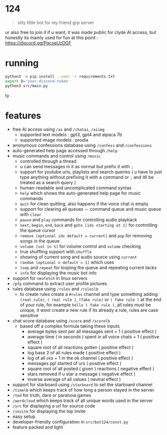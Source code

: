 # 124

> silly little bot for my friend grp server

ur also free to join it if u want, it was made public for clyde AI access,
but honestly its mainly used for fun at this point : <https://discord.gg/PqcseUzDGF>

# running

```sh
python3 -m pip install --user -r requirements.txt
export D='your-discord-token'
python3 src/main.py
```

ty

# features

-   free AI access using `/ai` and `/chatai`, `/aiimg`
    -   supported text models : gpt3, gpt4 and alpaca 7b
    -   supported image models : prodia
-   anonymous confessions database using `/confess` and `/confessions`
-   auto-generated help page accessed through `/help`
-   music commands and control using `/music`
    -   controlled through a thread
    -   u can send messages in it as normal but prefix it with `;`
    -   support for youtube urls, playlists and search queries ( u have to just type anything without prefixing it with a command or `;` and itll be treated as a search query )
    -   human-readable and uncomplicated command syntax
    -   `help` which shows the auto-generated help page for music commands
    -   `quit` for clean quitting, also happens if the voice chat is empty
    -   support for clearing all queues -- command queue and music queue with `clear`
    -   `pause` and `play` commands for controlling audio playback
    -   `next`, `begin`, `end`, `back` and `goto [idx starting at 1]` for controlling the queue cursor
    -   `remove [optional idx default = current]` and `pop` for removing songs in the queue
    -   `volume [vol in %]` for volume control and `volume` checking
    -   true shuffling support with `shuffle`
    -   showing of current song and audio source using `current`
    -   `random [optional n default = 1]` which uses
    -   `loop` and `repeat` for looping the queue and repeating current tacks
    -   `info` for displaying the music bot info
-   support for `neofetch` in linux servers
-   `/pfp` command to extract user profile pictures
-   rules database using `/rules` and `/ruleslb`
    -   to create rules create a `#rules` channel and type something
        adding `(real rule)`, `( real rule )`, `(fake rule)` or `( fake rule )`
        at the end of your rule, for example `hello ( fake rule )`,
        all rules must be unique, it wont create a new rule if its already a rule,
        rules are case sensitive
-   chat score database using `/score` and `/scorelb`
    -   based off a complex formula taking these inputs
        -   average bytes sent per all messages sent + 1 ( positive effect )
        -   average time ( in seconds ) spent in all voice chats + 1 ( positive effect )
        -   square root of all reactions gotten ( positive effect )
        -   log base 2 of all rules made ( positive effect )
        -   log of all `ok`s + 1 in the ok channel ( positive effect )
        -   messages ppl started of urs ( positive effect )
        -   square root of all posted ( given ) reactions ( negative effect )
        -   stars removed if u star a message ( negative effect )
        -   inverse average of all values ( neutral effect )
-   support for starboard using `/starboard` to set the starboard channel
-   `/timelb` which keeps track of how long a person stayed in the server
-   `/tod` for truth, dare or paranoia games
-   `/wordcloud` which keeps track of all unique words used in the server
-   `/src` for displaying a url for source code
-   `/invite` for displaying the top invite
-   easy setup
-   developer-friendly configuration in `src/bot124/const.py`
-   feature packed and light
